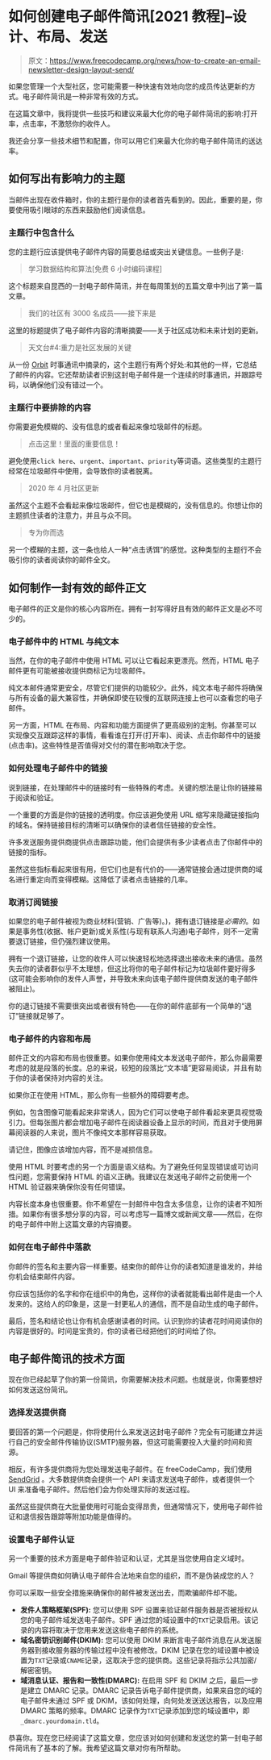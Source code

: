 # 如何创建电子邮件简讯[2021 教程]–设计、布局、发送

> 原文：<https://www.freecodecamp.org/news/how-to-create-an-email-newsletter-design-layout-send/>

如果您管理一个大型社区，您可能需要一种快速有效地向您的成员传达更新的方式。电子邮件简讯是一种非常有效的方式。

在这篇文章中，我将提供一些技巧和建议来最大化你的电子邮件简讯的影响:打开率，点击率，不激怒你的收件人。

我还会分享一些技术细节和配置，你可以用它们来最大化你的电子邮件简讯的送达率。

## 如何写出有影响力的主题

当邮件出现在收件箱时，你的主题行是你的读者首先看到的。因此，重要的是，你要使用吸引眼球的东西来鼓励他们阅读信息。

### 主题行中包含什么

您的主题行应该提供电子邮件内容的简要总结或突出关键信息。一些例子是:

> 学习数据结构和算法[免费 6 小时编码课程]

这个标题来自昆西的一封电子邮件简讯，并在每周策划的五篇文章中列出了第一篇文章。

> 我们的社区有 3000 名成员——接下来是

这里的标题提供了电子邮件内容的清晰摘要——关于社区成功和未来计划的更新。

> 天文台#4:重力是社区发展的关键

从一份 [Orbit](https://orbit.love) 时事通讯中摘录的，这个主题行有两个好处:和其他的一样，它总结了邮件的内容。它还帮助读者识别这封电子邮件是一个连续的时事通讯，并跟踪号码，以确保他们没有错过一个。

### 主题行中要排除的内容

你需要避免模糊的、没有信息的或者看起来像垃圾邮件的标题。

> 点击这里！里面的重要信息！

避免使用`click here`、`urgent`、`important`、`priority`等词语。这些类型的主题行经常在垃圾邮件中使用，会导致你的读者脱离。

> 2020 年 4 月社区更新

虽然这个主题不会看起来像垃圾邮件，但它也是模糊的，没有信息的。你想让你的主题抓住读者的注意力，并且与众不同。

> 专为你而选

另一个模糊的主题，这一条也给人一种“点击诱饵”的感觉。这种类型的主题行不会吸引你的读者阅读你的邮件全文。

## 如何制作一封有效的邮件正文

电子邮件的正文是你的核心内容所在。拥有一封写得好且有效的邮件正文是必不可少的。

### 电子邮件中的 HTML 与纯文本

当然，在你的电子邮件中使用 HTML 可以让它看起来更漂亮。然而，HTML 电子邮件更有可能被接收提供商标记为垃圾邮件。

纯文本邮件通常更安全，尽管它们提供的功能较少。此外，纯文本电子邮件将确保与所有设备的最大兼容性，并确保即使在较慢的互联网连接上也可以查看您的电子邮件。

另一方面，HTML 在布局、内容和功能方面提供了更高级别的定制。你甚至可以实现像交互跟踪这样的事情，看看谁在打开(打开率)、阅读、点击你邮件中的链接(点击率)。这些特性是否值得对交付的潜在影响取决于您。

### 如何处理电子邮件中的链接

说到链接，在处理邮件中的链接时有一些特殊的考虑。关键的想法是让你的链接易于阅读和验证。

一个重要的方面是你的链接的透明度。你应该避免使用 URL 缩写来隐藏链接指向的域名。保持链接目标的清晰可以确保你的读者信任链接的安全性。

许多发送服务提供商提供点击跟踪功能，他们会提供有多少读者点击了你邮件中的链接的指标。

虽然这些指标看起来很有用，但它们也是有代价的——通常链接会通过提供商的域名进行重定向而变得模糊。这降低了读者点击链接的几率。

### 取消订阅链接

如果您的电子邮件被视为商业材料(营销、广告等)。)，拥有退订链接是*必需的*。如果是事务性(收据、帐户更新)或关系性(与现有联系人沟通)电子邮件，则不一定需要退订链接，但仍强烈建议使用。

拥有一个退订链接，让您的收件人可以快速轻松地选择退出接收未来的通信。虽然失去你的读者群似乎不太理想，但这比将你的电子邮件标记为垃圾邮件要好得多(这可能会影响你的发件人声誉，并导致未来向该电子邮件提供商发送的电子邮件被阻止)。

你的退订链接不需要很突出或者很有特色——在你的邮件底部有一个简单的“退订”链接就足够了。

### 电子邮件的内容和布局

邮件正文的内容和布局也很重要。如果你使用纯文本发送电子邮件，那么你最需要考虑的就是段落的长度。总的来说，较短的段落比“文本墙”更容易阅读，并且有助于你的读者保持对内容的关注。

如果你正在使用 HTML，那么你有一些额外的障碍要考虑。

例如，包含图像可能看起来非常诱人，因为它们可以使电子邮件看起来更具视觉吸引力。但每张图片都会增加电子邮件在阅读器设备上显示的时间，而且对于使用屏幕阅读器的人来说，图片不像纯文本那样容易获取。

请记住，图像应该增加内容，而不是减损信息。

使用 HTML 时要考虑的另一个方面是语义结构。为了避免任何呈现错误或可访问性问题，您需要保持 HTML 的语义正确。我建议在发送电子邮件之前使用一个 HTML 验证器来确保你没有任何错误。

内容长度本身也很重要。你不希望在一封邮件中包含太多信息，让你的读者不知所措。如果你有很多想分享的内容，可以考虑写一篇博文或新闻文章——然后，在你的电子邮件中附上这篇文章的内容摘要。

### 如何在电子邮件中落款

你邮件的签名和主要内容一样重要。结束你的邮件让你的读者知道是谁发的，并给你机会结束邮件内容。

你应该包括你的名字和你在组织中的角色，这样你的读者就能看出邮件是由一个人发来的。这给人的印象是，这是一封更私人的通信，而不是自动生成的电子邮件。

最后，签名和结论也让你有机会感谢读者的时间。认识到你的读者花时间阅读你的内容是很好的。时间是宝贵的，你的读者已经把他们的时间给了你。

## 电子邮件简讯的技术方面

现在你已经起草了你的第一份简讯，你需要解决技术问题。也就是说，你需要想好如何发送这份简讯。

### 选择发送提供商

要回答的第一个问题是，你将使用什么来发送这封电子邮件？完全有可能建立并运行自己的安全邮件传输协议(SMTP)服务器，但这可能需要投入大量的时间和资源。

相反，有许多提供商将为您处理发送电子邮件。在 freeCodeCamp，我们使用 [SendGrid](https://www.sendgrid.com) 。大多数提供商会提供一个 API 来请求发送电子邮件，或者提供一个 UI 来准备电子邮件。然后他们会为你处理实际的发送过程。

虽然这些提供商在大批量使用时可能会变得昂贵，但通常情况下，使用电子邮件验证和退信报告跟踪等附加功能是值得的。

### 设置电子邮件认证

另一个重要的技术方面是电子邮件验证和认证，尤其是当您使用自定义域时。

Gmail 等提供商如何确认电子邮件合法地来自您的组织，而不是伪装成您的人？

你可以采取一些安全措施来确保你的邮件被发送出去，而欺骗邮件却不能。

*   **发件人策略框架(SPF):** 您可以使用 SPF 设置来验证邮件服务器是否被授权从您的电子邮件域发送电子邮件。SPF 通过您的域设置中的`TXT`记录启用。该记录的内容将取决于您用来发送这些电子邮件的系统。
*   **域名密钥识别邮件(DKIM):** 您可以使用 DKIM 来断言电子邮件消息在从发送服务器到接收服务器的传输过程中没有被修改。DKIM 记录在您的域设置中被设置为`TXT`记录或`CNAME`记录，这取决于您的提供商。这些记录将指示公共加密/解密密钥。
*   **域消息认证、报告和一致性(DMARC):** 在启用 SPF 和 DKIM 之后，最后一步是建立 DMARC 记录。DMARC 记录告诉电子邮件提供商，如果来自您的域的电子邮件未通过 SPF 或 DKIM，该如何处理，向何处发送送达报告，以及应用 DMARC 策略的频率。DMARC 记录作为`TXT`记录添加到您的域设置中，即`_dmarc.yourdomain.tld`。

恭喜你。现在您已经阅读了这篇文章，您应该对如何创建和发送您的第一封电子邮件简讯有了基本的了解。我希望这篇文章对你有所帮助。